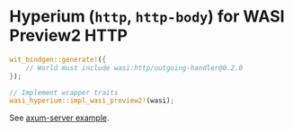 # Hyperium (`http`, `http-body`) for WASI Preview2 HTTP

```rust
wit_bindgen::generate!({
    // World must include wasi:http/outgoing-handler@0.2.0
});

// Implement wrapper traits
wasi_hyperium::impl_wasi_preview2!(wasi);
```

See [axum-server example](examples/axum-server).
